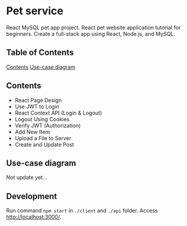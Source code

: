 # Pet service 

React MySQL pet app project. React pet website application tutorial for beginners. Create a full-stack app using React, Node.js, and MySQL.

## Table of Contents

[Contents](#contents)
[Use-case diagram](#Use-case-diagram)

## Contents
 - React Page Design
 - Use JWT to Login
 - React Context API (Login & Logout)
 - Logout Using Cookies
 - Verify JWT (Authorization)
 - Add New Item
 - Upload a File to Server
 - Create and Update Post

## Use-case diagram

Not update yet...

## Development
Run command `npm start` in `./client` and `./api` folder.
Access [http://localhost:3000/](http://localhost:3000/).
